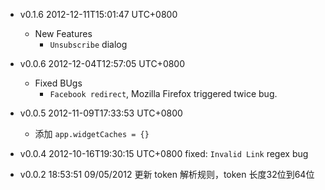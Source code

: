 * v0.1.6 2012-12-11T15:01:47 UTC+0800
  - New Features
    * `Unsubscribe` dialog

* v0.0.6 2012-12-04T12:57:05 UTC+0800
  - Fixed BUgs
    * `Facebook redirect`, Mozilla Firefox triggered twice bug.

* v0.0.5 2012-11-09T17:33:53 UTC+0800
  * 添加 `app.widgetCaches = {}`

* v0.0.4 2012-10-16T19:30:15 UTC+0800
  fixed: `Invalid Link` regex bug

* v0.0.2 18:53:51 09/05/2012
  更新 token 解析规则，token 长度32位到64位
